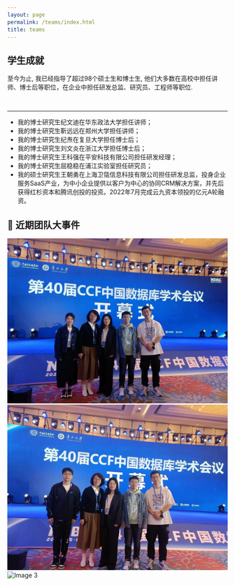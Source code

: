 ```yaml
---
layout: page
permalink: /teams/index.html
title: teams
---
```


## 学生成就

至今为止, 我已经指导了超过98个硕士生和博士生, 他们大多数在高校中担任讲师、博士后等职位，在企业中担任研发总监、研究员、工程师等职位.

<br>

---

- 我的博士研究生纪文迪在华东政法大学担任讲师；
- 我的博士研究生靳远远在郑州大学担任讲师；
- 我的博士研究生纪焘在复旦大学担任博士后；
- 我的博士研究生刘文炎在浙江大学担任博士后；
- 我的博士研究生王科强在平安科技有限公司担任研发经理；
- 我的博士研究生屈稳稳在浦江实验室担任研究员；
- 我的硕士研究生王朝勇在上海卫瓴信息科技有限公司担任研发总监，投身企业服务SaaS产业，为中小企业提供以客户为中心的协同CRM解决方案，并先后获得红杉资本和腾讯创投的投资。2022年7月完成云九资本领投的亿元A轮融资。


## 📢 近期团队大事件

<div class="image-carousel">
    <img src="/images/team1.jpg" alt="Image 1">
    <img src="/images/team2.jpg" alt="Image 2">
    <img src="/images/team3.jpg" alt="Image 3">
</div>
